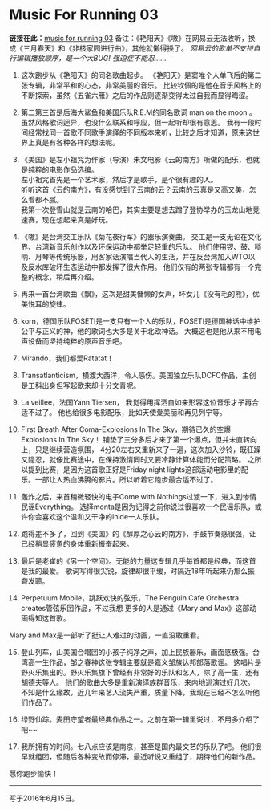 ﻿# Music For Running 03


**链接在此：**[music for running 03](http://music.163.com/#/playlist?id=422225390)
备注：《艳阳天》《嗷》在网易云无法收听，换成《三月春天》和《非核家园进行曲》，其他就懒得换了。
*网易云的歌单不支持自行编辑播放顺序，是一个大BUG! 强迫症不能忍……*


1. 这次跑步从《艳阳天》的同名歌曲起步。 
《艳阳天》是窦唯个人单飞后的第二张专辑，非常平和的心态，非常美丽的音乐。
比较钦佩的是他在音乐风格上的不断探索，虽然《五雀六雁》之后的作品则逐渐变得太过自我而显得晦涩。

2. 第二第三首是后海大鲨鱼和美国乐队R.E.M的同名歌词 man on the moon 。
虽然风格歌词迥异，也没什么联系和呼应，但一起听却很有意思。
我有一段时间经常找同一首歌不同歌手演绎的不同版本来听，比较之后才知道，原来这世界上真是有各种各样的想法呢。

3. 《美国》是左小祖咒为作家（导演）朱文电影《云的南方》所做的配乐，也就是纯粹的电影作品选编。  
左小祖咒首先是一个艺术家，然后才是歌手，是个很有趣的人。    
听听这首《云的南方》，有没感觉到了云南的云？云南的云真是又高又美，怎么看都不腻。   
我第一次登雪山就是云南的哈巴，其实主要是想去蹭了登协举办的玉龙山地竞速赛，现在想起来真是好玩。

4. 《嗷》是台湾交工乐队《菊花夜行军》的器乐演奏曲。
交工是一支无论在文化界、台湾新音乐创作以及环保运动中都举足轻重的乐队。
他们使用锣、鼓、唢呐、月琴等传统乐器，用客家话演唱当代人的生活，并在反台湾加入WTO以及反水库破坏生态运动中都发挥了很大作用。
他们仅有的两张专辑都有一个完整的概念，稍后再介绍。

5. 再来一首台湾歌曲《飘》，这次是甜美慵懒的女声，坏女儿《没有毛的熊》，优美悦耳的旋律。

6. korn，德国乐队FOSETI是一支只有一个人的乐队，FOSETI是德国神话中维护公平与正义的神，他的歌词也大多是关于北欧神话。
大概这也是他从来不用电声设备而坚持纯粹的原声音乐吧。

7. Mirando，我们都爱Ratatat！
8. Transatlanticism，横渡大西洋，令人感伤。美国独立乐队DCFC作品，主创是工科出身但写起歌来却十分文青呢。

9. La veillee，法国Yann Tiersen，
我觉得用挥洒自如来形容这位音乐才子再合适不过了。
他也给很多电影配乐，比如天使爱美丽和再见列宁等。

10. First Breath After Coma-Explosions In The Sky，期待已久的空爆Explosions In The Sky！
铺垫了三分多后才来了第一个爆点，但并未直转向上，只是继续营造氛围，
4分20左右又重新来了一遍，这次加入沙铃，既狂躁又隐忍，就像比赛途中，在保持激情同时又要冷静计算体能而分配策略。
之所以提到比赛，是因为这首歌正好是Friday night lights这部运动电影里的配乐。一部让人热血沸腾的影片。所以听着它跑步最合适不过了。

11. 轰炸之后，来首稍微轻快的电子Come with Nothings过渡一下，进入到惨情民谣Everything。
选择monta是因为记得之前你说过很喜欢一个民谣乐队，或许你会喜欢这个温和又干净的inide一人乐队。

12. 跑得差不多了，回到《美国》的《醇厚之心云的南方》，手鼓节奏感很强，让已经稍显疲惫的身体重新振奋起来。

13. 最后是老崔的《另一个空间》。无能的力量这专辑几乎每首都是经典，而这首是我的最爱。
歌词写得很尖锐，旋律却很平缓，时隔近18年听起来仍那么振聋发聩。

14. Perpetuum Mobile，跳跃欢快的弦乐，The Penguin Cafe Orchestra creates管弦乐团作品，不过我想 更多的人是通过《Mary and Max》这部动画得知这首歌。

Mary and Max是一部听了挺让人难过的动画，一直没敢重看。

15. 登山列车，山美国合唱团的小孩子纯净之声，加上民族器乐，画面感极强。台湾高一生作品，邹之春神这张专辑主要就是嘉义邹族达邦部落歌谣。
这唱片是野火乐集出的。野火乐集旗下曾经有非常好的乐队和艺人，除了高一生，还有胡德夫等人。
他们的歌曲大多是重新演绎族群音乐，来内地巡演过好几次。
不知是什么缘故，近几年来艺人流失严重，质量下降，我现在已经不怎么听他们作品了。

16. 绿野仙踪。麦田守望者最经典作品之一。之前在第一辑里说过，不用多介绍了吧~~

17. 我所拥有的时间。七八点应该是南京，甚至是国内最文艺的乐队了吧。
他们很早就组团，但随后各种变故而停滞，最近听说又重组了，期待他们的新作品。

愿你跑步愉快！

----

写于2016年6月15日。
 




